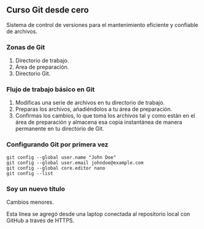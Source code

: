 ## Curso Git desde cero
Sistema de control de versiones para el mantenimiento eficiente y confiable de archivos.

### Zonas de Git
1. Directorio de trabajo.
2. Área de preparación.
3. Directorio Git.

### Flujo de trabajo básico en Git
1. Modificas una serie de archivos en tu directorio de trabajo.
2. Preparas los archivos, añadiéndolos a tu área de preparación.
3. Confirmas los cambios, lo que toma los archivos tal y como están en el área de preparación y almacena esa copia instantánea de manera permanente en tu directorio de Git.

### Configurando Git por primera vez
```
git config --global user.name "John Doe"
git config --global user.email johndoe@example.com
git config --global core.editor nano
git config --list
```

### Soy un nuevo título
Cambios menores.

Esta línea se agregó desde una laptop conectada al repositorio local con GitHub a través de HTTPS.
